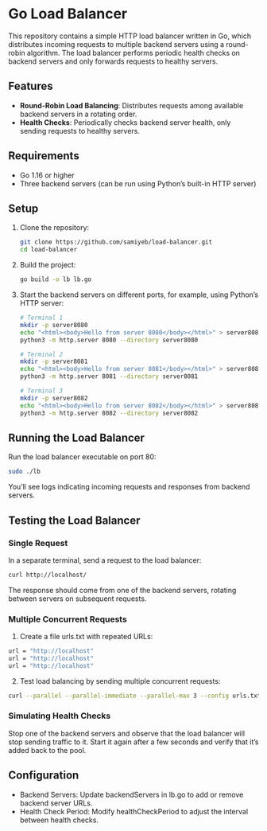 # Go Load Balancer

This repository contains a simple HTTP load balancer written in Go, which distributes incoming requests to multiple backend servers using a round-robin algorithm. The load balancer performs periodic health checks on backend servers and only forwards requests to healthy servers.

## Features

- **Round-Robin Load Balancing**: Distributes requests among available backend servers in a rotating order.
- **Health Checks**: Periodically checks backend server health, only sending requests to healthy servers.

## Requirements

- Go 1.16 or higher
- Three backend servers (can be run using Python’s built-in HTTP server)

## Setup

1. Clone the repository:

    ```bash
    git clone https://github.com/samiyeb/load-balancer.git
    cd load-balancer
    ```

2. Build the project:

    ```bash
    go build -o lb lb.go
    ```

3. Start the backend servers on different ports, for example, using Python’s HTTP server:

    ```bash
    # Terminal 1
    mkdir -p server8080
    echo "<html><body>Hello from server 8080</body></html>" > server8080/index.html
    python3 -m http.server 8080 --directory server8080

    # Terminal 2
    mkdir -p server8081
    echo "<html><body>Hello from server 8081</body></html>" > server8081/index.html
    python3 -m http.server 8081 --directory server8081

    # Terminal 3
    mkdir -p server8082
    echo "<html><body>Hello from server 8082</body></html>" > server8082/index.html
    python3 -m http.server 8082 --directory server8082
    ```

## Running the Load Balancer

Run the load balancer executable on port 80:

```bash
sudo ./lb
```

You’ll see logs indicating incoming requests and responses from backend servers.

## Testing the Load Balancer
### Single Request
In a separate terminal, send a request to the load balancer:

```bash
curl http://localhost/
```

The response should come from one of the backend servers, rotating between servers on subsequent requests.

### Multiple Concurrent Requests
1. Create a file urls.txt with repeated URLs:

```bash
url = "http://localhost"
url = "http://localhost"
url = "http://localhost"
```
2. Test load balancing by sending multiple concurrent requests:

```bash
curl --parallel --parallel-immediate --parallel-max 3 --config urls.txt
```

### Simulating Health Checks
Stop one of the backend servers and observe that the load balancer will stop sending traffic to it. Start it again after a few seconds and verify that it’s added back to the pool.

## Configuration
- Backend Servers: Update backendServers in lb.go to add or remove backend server URLs.
- Health Check Period: Modify healthCheckPeriod to adjust the interval between health checks.



